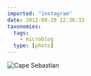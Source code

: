 ```yaml
---
imported: "instagram"
date: 2012-09-20 22:36:33
taxonomies:
  tags:
    - microblog
  type: [photo]
---
```

![Cape Sebastian](/media/images/photos/2012/09/034513e987b18db29159bb18b8adfea4.jpg)

